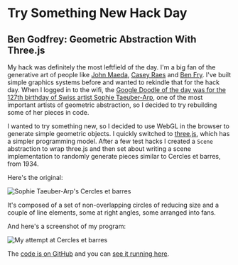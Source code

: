 Try Something New Hack Day
==========================

Ben Godfrey: Geometric Abstraction With Three.js
------------------------------------------------

My hack was definitely the most leftfield of the day. I'm a big fan of
the generative art of people like [John
Maeda](http://www.maedastudio.com/2001/maedamedia/index.php?category=all&next=exists&prev=exists&this=maedamedia),
[Casey Raes](http://reas.com/) and [Ben Fry](http://benfry.com/). I've built
simple graphics systems before and wanted to rekindle that for the hack day.
When I logged in to the wifi, the [Google Doodle of the day was for the 127th
birthday of Swiss artist Sophie
Taeuber-Arp](http://www.google.com/doodles/sophie-taeuber-arps-127th-birthday),
one of the most important artists of geometric abstraction, so I decided to try
rebuilding some of her pieces in code.

I wanted to try something new, so I decided to use WebGL in the browser to
generate simple geometric objects. I quickly switched to
[three.js](http://threejs.org/), which has a simpler programming model. After a
few test hacks I created a `Scene` abstraction to wrap three.js and then set
about writing a scene implementation to randomly generate pieces similar to
Cercles et barres, from 1934.

Here's the original:

![Sophie Taeuber-Arp's Cercles et barres](http://stuff.aftnn.org/wongatech-hack-day-jan-2016/sophie-taeuber-arp-cercles-et-barres.jpg)

It's composed of a set of non-overlapping circles of reducing size and a couple
of line elements, some at right angles, some arranged into fans.

And here's a screenshot of my program:

![My attempt at Cercles et barres](http://stuff.aftnn.org/wongatech-hack-day-jan-2016/hack-day-2016-cercles-et-barres.png)

The [code is on
GitHub](https://github.com/afternoon/geometric-abstraction-with-three.js) and
you can [see it running
here](http://afternoon.github.io/geometric-abstraction-with-three.js/).
